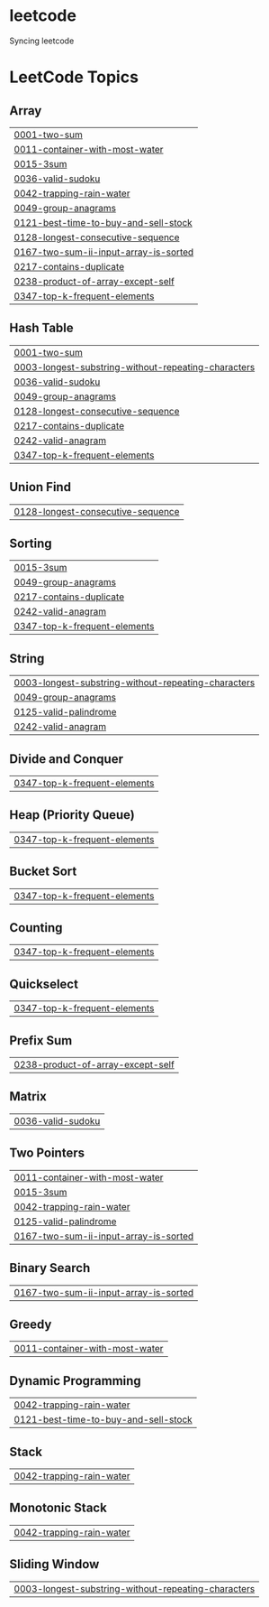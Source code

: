 # leetcode
Syncing leetcode

<!---LeetCode Topics Start-->
# LeetCode Topics
## Array
|  |
| ------- |
| [0001-two-sum](https://github.com/star6392/leetcode/tree/master/0001-two-sum) |
| [0011-container-with-most-water](https://github.com/star6392/leetcode/tree/master/0011-container-with-most-water) |
| [0015-3sum](https://github.com/star6392/leetcode/tree/master/0015-3sum) |
| [0036-valid-sudoku](https://github.com/star6392/leetcode/tree/master/0036-valid-sudoku) |
| [0042-trapping-rain-water](https://github.com/star6392/leetcode/tree/master/0042-trapping-rain-water) |
| [0049-group-anagrams](https://github.com/star6392/leetcode/tree/master/0049-group-anagrams) |
| [0121-best-time-to-buy-and-sell-stock](https://github.com/star6392/leetcode/tree/master/0121-best-time-to-buy-and-sell-stock) |
| [0128-longest-consecutive-sequence](https://github.com/star6392/leetcode/tree/master/0128-longest-consecutive-sequence) |
| [0167-two-sum-ii-input-array-is-sorted](https://github.com/star6392/leetcode/tree/master/0167-two-sum-ii-input-array-is-sorted) |
| [0217-contains-duplicate](https://github.com/star6392/leetcode/tree/master/0217-contains-duplicate) |
| [0238-product-of-array-except-self](https://github.com/star6392/leetcode/tree/master/0238-product-of-array-except-self) |
| [0347-top-k-frequent-elements](https://github.com/star6392/leetcode/tree/master/0347-top-k-frequent-elements) |
## Hash Table
|  |
| ------- |
| [0001-two-sum](https://github.com/star6392/leetcode/tree/master/0001-two-sum) |
| [0003-longest-substring-without-repeating-characters](https://github.com/star6392/leetcode/tree/master/0003-longest-substring-without-repeating-characters) |
| [0036-valid-sudoku](https://github.com/star6392/leetcode/tree/master/0036-valid-sudoku) |
| [0049-group-anagrams](https://github.com/star6392/leetcode/tree/master/0049-group-anagrams) |
| [0128-longest-consecutive-sequence](https://github.com/star6392/leetcode/tree/master/0128-longest-consecutive-sequence) |
| [0217-contains-duplicate](https://github.com/star6392/leetcode/tree/master/0217-contains-duplicate) |
| [0242-valid-anagram](https://github.com/star6392/leetcode/tree/master/0242-valid-anagram) |
| [0347-top-k-frequent-elements](https://github.com/star6392/leetcode/tree/master/0347-top-k-frequent-elements) |
## Union Find
|  |
| ------- |
| [0128-longest-consecutive-sequence](https://github.com/star6392/leetcode/tree/master/0128-longest-consecutive-sequence) |
## Sorting
|  |
| ------- |
| [0015-3sum](https://github.com/star6392/leetcode/tree/master/0015-3sum) |
| [0049-group-anagrams](https://github.com/star6392/leetcode/tree/master/0049-group-anagrams) |
| [0217-contains-duplicate](https://github.com/star6392/leetcode/tree/master/0217-contains-duplicate) |
| [0242-valid-anagram](https://github.com/star6392/leetcode/tree/master/0242-valid-anagram) |
| [0347-top-k-frequent-elements](https://github.com/star6392/leetcode/tree/master/0347-top-k-frequent-elements) |
## String
|  |
| ------- |
| [0003-longest-substring-without-repeating-characters](https://github.com/star6392/leetcode/tree/master/0003-longest-substring-without-repeating-characters) |
| [0049-group-anagrams](https://github.com/star6392/leetcode/tree/master/0049-group-anagrams) |
| [0125-valid-palindrome](https://github.com/star6392/leetcode/tree/master/0125-valid-palindrome) |
| [0242-valid-anagram](https://github.com/star6392/leetcode/tree/master/0242-valid-anagram) |
## Divide and Conquer
|  |
| ------- |
| [0347-top-k-frequent-elements](https://github.com/star6392/leetcode/tree/master/0347-top-k-frequent-elements) |
## Heap (Priority Queue)
|  |
| ------- |
| [0347-top-k-frequent-elements](https://github.com/star6392/leetcode/tree/master/0347-top-k-frequent-elements) |
## Bucket Sort
|  |
| ------- |
| [0347-top-k-frequent-elements](https://github.com/star6392/leetcode/tree/master/0347-top-k-frequent-elements) |
## Counting
|  |
| ------- |
| [0347-top-k-frequent-elements](https://github.com/star6392/leetcode/tree/master/0347-top-k-frequent-elements) |
## Quickselect
|  |
| ------- |
| [0347-top-k-frequent-elements](https://github.com/star6392/leetcode/tree/master/0347-top-k-frequent-elements) |
## Prefix Sum
|  |
| ------- |
| [0238-product-of-array-except-self](https://github.com/star6392/leetcode/tree/master/0238-product-of-array-except-self) |
## Matrix
|  |
| ------- |
| [0036-valid-sudoku](https://github.com/star6392/leetcode/tree/master/0036-valid-sudoku) |
## Two Pointers
|  |
| ------- |
| [0011-container-with-most-water](https://github.com/star6392/leetcode/tree/master/0011-container-with-most-water) |
| [0015-3sum](https://github.com/star6392/leetcode/tree/master/0015-3sum) |
| [0042-trapping-rain-water](https://github.com/star6392/leetcode/tree/master/0042-trapping-rain-water) |
| [0125-valid-palindrome](https://github.com/star6392/leetcode/tree/master/0125-valid-palindrome) |
| [0167-two-sum-ii-input-array-is-sorted](https://github.com/star6392/leetcode/tree/master/0167-two-sum-ii-input-array-is-sorted) |
## Binary Search
|  |
| ------- |
| [0167-two-sum-ii-input-array-is-sorted](https://github.com/star6392/leetcode/tree/master/0167-two-sum-ii-input-array-is-sorted) |
## Greedy
|  |
| ------- |
| [0011-container-with-most-water](https://github.com/star6392/leetcode/tree/master/0011-container-with-most-water) |
## Dynamic Programming
|  |
| ------- |
| [0042-trapping-rain-water](https://github.com/star6392/leetcode/tree/master/0042-trapping-rain-water) |
| [0121-best-time-to-buy-and-sell-stock](https://github.com/star6392/leetcode/tree/master/0121-best-time-to-buy-and-sell-stock) |
## Stack
|  |
| ------- |
| [0042-trapping-rain-water](https://github.com/star6392/leetcode/tree/master/0042-trapping-rain-water) |
## Monotonic Stack
|  |
| ------- |
| [0042-trapping-rain-water](https://github.com/star6392/leetcode/tree/master/0042-trapping-rain-water) |
## Sliding Window
|  |
| ------- |
| [0003-longest-substring-without-repeating-characters](https://github.com/star6392/leetcode/tree/master/0003-longest-substring-without-repeating-characters) |
<!---LeetCode Topics End-->